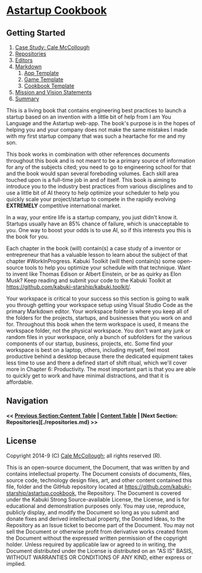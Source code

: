 # [Astartup Cookbook](../readme.md)

## Getting Started

1. [Case Study: Cale McCollough](./case_study.md)
1. [Repositories](./repositories.md)
1. [Editors](./editors.md)
1. [Markdown](./markdown.md)
   1. [App Template](./getting_started/markdown/app_template.md)
   1. [Game Template](./getting_started/markdown/game_template.md)
   1. [Cookbook Template](./getting_started/markdown/cookbook_template.md)
1. [Mission and Vision Statements](./mission_and_vision_statements.md)
1. [Summary](./summary.md)

This is a living book that contains engineering best practices to launch a startup based on an invention with a little bit of help from I am You Language and the Astartup web-app. The book's purpose is in the hopes of helping you and your company does not make the same mistakes I made with my first startup company that was such a heartache for me and my son.

This book works in combination with other references documents throughout this book and is not meant to be a primary source of information for any of the subjects cited; you need to go to engineering school for that and the book would span several foreboding volumes. Each skill area touched upon is a full-time job in and of itself. This book is aiming to introduce you to the industry best practices from various disciplines and to use a little bit of AI theory to help optimize your scheduler to help you quickly scale your project/startup to compete in the rapidly evolving **EXTREMELY** competitive international market.

In a way, your entire life is a startup company, you just didn't know it. Startups usually have an 85% chance of failure, which is unacceptable to you. One way to boost your odds is to use AI, so if this interests you this is the book for you.

Each chapter in the book (will) contain(s) a case study of a inventor or entrepreneur that has a valuable lesson to learn about the subject of that chapter #WorkInProgress. Kabuki Toolkit (will then) contain(s) some open-source tools to help you optimize your schedule with that technique. Want to invent like Thomas Edison or Albert Einstein, or be as quirky as Elon Musk? Keep reading and submit your code to the Kabuki Toolkit at <https://github.com/kabuki-starship/kabuki.toolkit/>.

Your workspace is critical to your success so this section is going to walk you through getting your workspace setup using Visual Studio Code as the primary Markdown editor. Your workspace folder is where you keep all of the folders for the projects, startups, and businesses that you work on and for. Throughout this book when the term workspace is used, it means the workspace folder, not the physical workspace. You don't want any junk or random files in your workspace, only a bunch of subfolders for the various components of our startup, business, projects, etc. Some find your workspace is best on a laptop, others, including myself, feel most productive behind a desktop because there the dedicated equipment takes less time to use and there a defined start of shift ritual, which we'll cover more in Chapter 6: Productivity. The most important part is that you are able to quickly get to work and have minimal distractions, and that it is affordable.

## Navigation

**<< [Previous Section:Content Table](..\readme.md) | [Content Table](../readme.md) | [Next Section: Repositories][./repositories.md) >>**

## License

Copyright 2014-9 (C) [Cale McCollough](https://calemccollough.github.io); all rights reserved (R).

This is an open-source document, the Document, that was written by and contains intellectual property. The Document consists of documents, files, source code, technology design files, art, and other content contained this file, folder and the GitHub repository located at <https://github.com/kabuki-starship/astartup.cookbook>, the Repository. The Document is covered under the Kabuki Strong Source-available License, the License, and is for educational and demonstration purposes only. You may use, reproduce, publicly display, and modify the Document so long as you submit and donate fixes and derived intellectual property, the Donated Ideas, to the Repository as an Issue ticket to become part of the Document. You may not sell the Document or otherwise profit from derivative works created from the Document without the expressed written permission of the copyright holder. Unless required by applicable law or agreed to in writing, the Document distributed under the License is distributed on an "AS IS" BASIS, WITHOUT WARRANTIES OR CONDITIONS OF ANY KIND, either express or implied.
